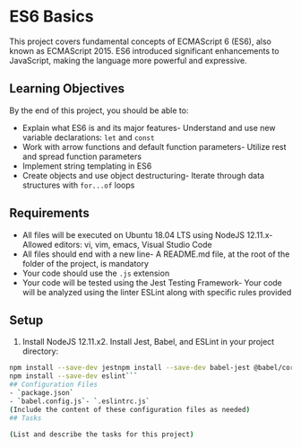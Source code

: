 # ES6 Basics
This project covers fundamental concepts of ECMAScript 6 (ES6), also known as ECMAScript 2015. ES6 introduced significant enhancements to JavaScript, making the language more powerful and expressive.
## Learning Objectives
By the end of this project, you should be able to:
- Explain what ES6 is and its major features- Understand and use new variable declarations: `let` and `const`
- Work with arrow functions and default function parameters- Utilize rest and spread function parameters
- Implement string templating in ES6
- Create objects and use object destructuring- Iterate through data structures with `for...of` loops
## Requirements
- All files will be executed on Ubuntu 18.04 LTS using NodeJS 12.11.x- Allowed editors: vi, vim, emacs, Visual Studio Code
- All files should end with a new line- A README.md file, at the root of the folder of the project, is mandatory
- Your code should use the `.js` extension
- Your code will be tested using the Jest Testing Framework- Your code will be analyzed using the linter ESLint along with specific rules provided
## Setup
1. Install NodeJS 12.11.x2. Install Jest, Babel, and ESLint in your project directory:
```bash
npm install --save-dev jestnpm install --save-dev babel-jest @babel/core @babel/preset-env
npm install --save-dev eslint```
## Configuration Files
- `package.json`
- `babel.config.js`- `.eslintrc.js`
(Include the content of these configuration files as needed)
## Tasks

(List and describe the tasks for this project)
























